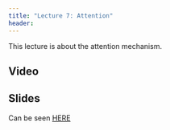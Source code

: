 ```yaml
---
title: "Lecture 7: Attention"
header:
---
```


This lecture is about the attention mechanism.

## Video


## Slides

Can be seen [HERE](https://www.dropbox.com/scl/fi/ltxcyq9c92d6j16suc4k8/236781_lec7_attention.pptx?rlkey=3s7f0nowtuktuyrnfztmbuo7h&st=ttea07o7&dl=0)

